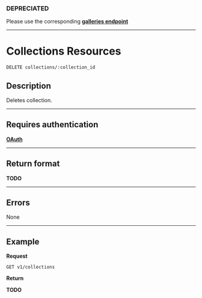 ### DEPRECIATED

Please use the corresponding **[galleries endpoint][]**

***

# Collections Resources

    DELETE collections/:collection_id

## Description
Deletes collection.

***

## Requires authentication
**[OAuth][]**

***

## Return format
**TODO**

***

## Errors
None

***

## Example
**Request**

    GET v1/collections

**Return**

**TODO**

[OAuth]: https://github.com/500px/api-documentation/tree/master/authentication
[Feature]: https://github.com/500px/api-documentation/blob/master/basics/formats_and_terms.md#500px-photo-terms
[short format]: https://github.com/500px/api-documentation/blob/master/basics/formats_and_terms.md#short-format-1
[galleries endpoint]: https://github.com/500px/api-documentation/blob/master/endpoints/galleries/DELETE_galleries_id.md
